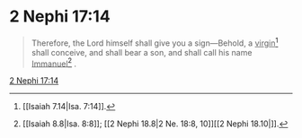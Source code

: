 # 2 Nephi 17:14

> Therefore, the Lord himself shall give you a sign—Behold, a <u>virgin</u>[^a] shall conceive, and shall bear a son, and shall call his name <u>Immanuel</u>[^b] .

[2 Nephi 17:14](https://www.churchofjesuschrist.org/study/scriptures/bofm/2-ne/17?lang=eng&id=p14#p14)


[^a]: [[Isaiah 7.14|Isa. 7:14]].  
[^b]: [[Isaiah 8.8|Isa. 8:8]]; [[2 Nephi 18.8|2 Ne. 18:8, 10]][[2 Nephi 18.10|]].  
